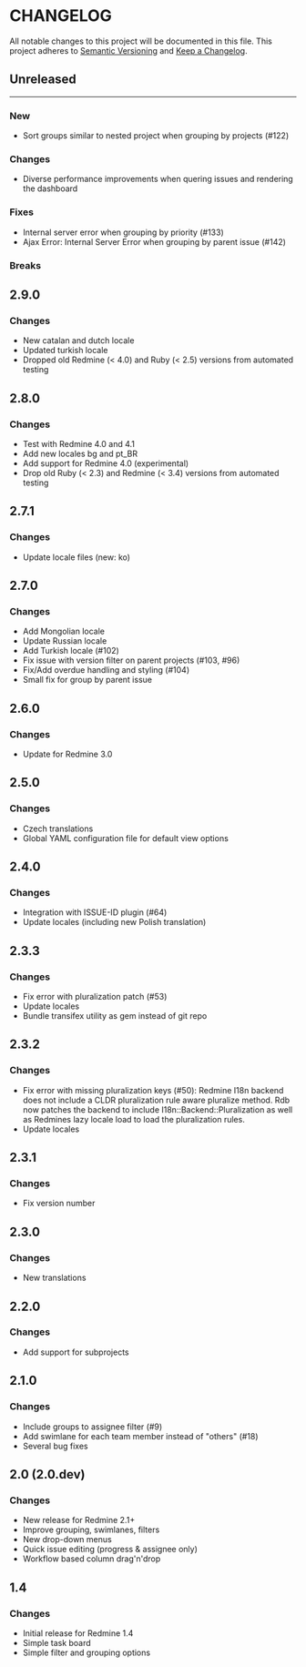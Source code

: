 # CHANGELOG

All notable changes to this project will be documented in this file.
This project adheres to [Semantic Versioning](http://semver.org/) and [Keep a Changelog](http://keepachangelog.com/).

## Unreleased

---

### New
* Sort groups similar to nested project when grouping by projects (#122)

### Changes
* Diverse performance improvements when quering issues and rendering the dashboard

### Fixes

- Internal server error when grouping by priority (#133)
- Ajax Error: Internal Server Error when grouping by parent issue (#142)

### Breaks

## 2.9.0

### Changes

- New catalan and dutch locale
- Updated turkish locale
- Dropped old Redmine (< 4.0) and Ruby (< 2.5) versions from automated testing

## 2.8.0

### Changes

- Test with Redmine 4.0 and 4.1
- Add new locales bg and pt_BR
- Add support for Redmine 4.0 (experimental)
- Drop old Ruby (< 2.3) and Redmine (< 3.4) versions from automated testing

## 2.7.1

### Changes

- Update locale files (new: ko)

## 2.7.0

### Changes

- Add Mongolian locale
- Update Russian locale
- Add Turkish locale (#102)
- Fix issue with version filter on parent projects (#103, #96)
- Fix/Add overdue handling and styling (#104)
- Small fix for group by parent issue

## 2.6.0

### Changes

- Update for Redmine 3.0

## 2.5.0

### Changes

- Czech translations
- Global YAML configuration file for default view options

## 2.4.0

### Changes

- Integration with ISSUE-ID plugin (#64)
- Update locales (including new Polish translation)

## 2.3.3

### Changes

- Fix error with pluralization patch (#53)
- Update locales
- Bundle transifex utility as gem instead of git repo

## 2.3.2

### Changes

- Fix error with missing pluralization keys (#50):
  Redmine I18n backend does not include a CLDR pluralization rule aware
  pluralize method. Rdb now patches the backend to include
  I18n::Backend::Pluralization as well as Redmines lazy locale load to
  load the pluralization rules.
- Update locales

## 2.3.1

### Changes

- Fix version number

## 2.3.0

### Changes

- New translations

## 2.2.0

### Changes

- Add support for subprojects

## 2.1.0

### Changes

- Include groups to assignee filter (#9)
- Add swimlane for each team member instead of "others" (#18)
- Several bug fixes

## 2.0 (2.0.dev)

### Changes

- New release for Redmine 2.1+
- Improve grouping, swimlanes, filters
- New drop-down menus
- Quick issue editing (progress & assignee only)
- Workflow based column drag'n'drop

## 1.4

### Changes

- Initial release for Redmine 1.4
- Simple task board
- Simple filter and grouping options
